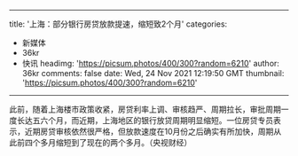 
---
title: '上海：部分银行房贷放款提速，缩短致2个月'
categories: 
 - 新媒体
 - 36kr
 - 快讯
headimg: 'https://picsum.photos/400/300?random=6210'
author: 36kr
comments: false
date: Wed, 24 Nov 2021 12:19:50 GMT
thumbnail: 'https://picsum.photos/400/300?random=6210'
---

<div>   
此前，随着上海楼市政策收紧，房贷利率上调、审核趋严、周期拉长，审批周期一度长达五六个月，而近期，上海地区的银行放贷周期明显缩短。一位房贷专员表示，近期房贷审核依然很严格，但放款速度在10月份之后确实有所加快，周期从此前四个多月缩短到了现在的两个多月。（央视财经）  
</div>
            